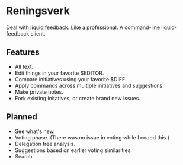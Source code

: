 Reningsverk
===========

Deal with liquid feedback. Like a professional. A command-line liquid-feedback client.


Features
--------

* All text.
* Edit things in your favorite $EDITOR.
* Compare initiatives using your favorite $DIFF.
* Apply commands across multiple initiatives and suggestions.
* Make private notes.
* Fork existing initatives, or create brand new issues.


Planned
-------

* See what's new.
* Voting phase. (There was no issue in voting while I coded this.)
* Delegation tree analysis.
* Suggestions based on earlier voting similarities.
* Search.
